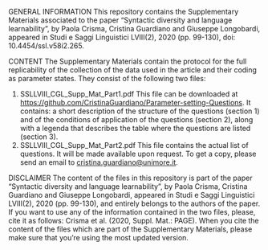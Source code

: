 GENERAL INFORMATION
This repository contains the Supplementary Materials associated to the paper “Syntactic diversity and language learnability”, by Paola Crisma, Cristina Guardiano and Giuseppe Longobardi, appeared in Studi e Saggi Linguistici LVIII(2), 2020 (pp. 99-130), doi: 10.4454/ssl.v58i2.265.

CONTENT
The Supplementary Materials contain the protocol for the full replicability of the collection of the data used in the article and their coding as parameter states. 
They consist of the following two files:
1) SSLLVIII_CGL_Supp_Mat_Part1.pdf 
This file can be downloaded at https://github.com/CristinaGuardiano/Parameter-setting-Questions. It contains: a short description of the structure of the questions (section 1) and of the conditions of application of the questions (section 2), along with a legenda that describes the table where the questions are listed (section 3). 
2) SSLLVIII_CGL_Supp_Mat_Part2.pdf
This file contains the actual list of questions. It will be made available upon request. To get a copy, please send an email to cristina.guardiano@unimore.it.

DISCLAIMER
The content of the files in this repository is part of the paper “Syntactic diversity and language learnability”, by Paola Crisma, Cristina Guardiano and Giuseppe Longobardi, appeared in Studi e Saggi Linguistici LVIII(2), 2020 (pp. 99-130), and entirely belongs to the authors of the paper. If you want to use any of the information contained in the two files, please, cite it as follows: Crisma et al. (2020, Suppl. Mat.: PAGE). When you cite the content of the files which are part of the Supplementary Materials, please make sure that you’re using the most updated version.
